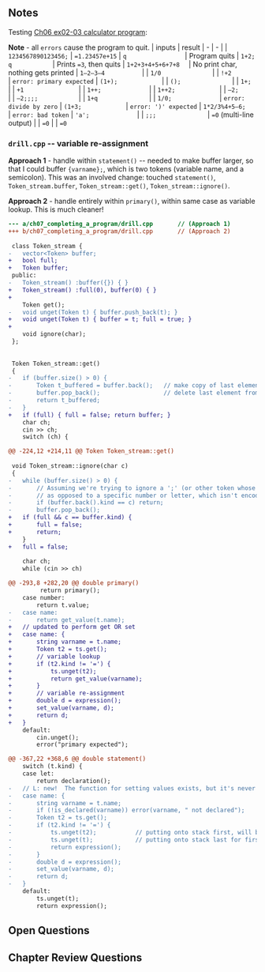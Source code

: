 ## Notes

Testing [Ch06 ex02-03 calculator program](../ch06_writing_a_program/exercise_02-03.cpp):

**Note** - all `errors` cause the program to quit.
| inputs              | result
| -                   | - |
| `1234567890123456;` | `=1.23457e+15`
| `q                ` | Program quits
| `1+2; q           ` | Prints `=3`, then quits
| `1+2+3+4+5+6+7+8  ` | No print char, nothing gets printed
| `1–2–3–4          ` |
| `1/0              ` |
| `!+2              ` | `error: primary expected`
| `(1+);            ` |
| `();              ` |
| `1+;              ` |
| `+1               ` |
| `1++;             ` |
| `1++2;            ` |
| `–2;              ` |
| `–2;;;;           ` |
| `1+q              ` |
| `1/0;             ` | `error: divide by zero`
| `(1+3;            ` | `error: ')' expected`
| `1*2/3%4+5–6;     ` | `error: bad token`
| `'a';             ` |
| `;;;              ` | `=0`  (multi-line output)
|                     | `=0`
|                     | `=0`


### `drill.cpp` -- variable re-assignment

**Approach 1** - handle within `statement()` -- needed to make buffer larger, so that I could buffer `{varname};`, which is two tokens (variable name, and a semicolon).  This was an involved change: touched `statement()`, `Token_stream.buffer`, `Token_stream::get()`, `Token_stream::ignore()`.

**Approach 2** - handle entirely within `primary()`, within same case as variable lookup.  This is much cleaner!

```diff
--- a/ch07_completing_a_program/drill.cpp       // (Approach 1)
+++ b/ch07_completing_a_program/drill.cpp       // (Approach 2)
 
 class Token_stream {
-	vector<Token> buffer;
+	bool full;
+	Token buffer;
 public:
-	Token_stream() :buffer({}) { }
+	Token_stream() :full(0), buffer(0) { }
+
 	Token get();
-	void unget(Token t) { buffer.push_back(t); }
+	void unget(Token t) { buffer = t; full = true; }
+
 	void ignore(char);
 };
 
 
 Token Token_stream::get()
 {
-	if (buffer.size() > 0) {
-       Token t_buffered = buffer.back();   // make copy of last element in buffer
-		buffer.pop_back();                  // delete last element from buffer
-		return t_buffered;
-	}
+	if (full) { full = false; return buffer; }
 	char ch;
 	cin >> ch;
 	switch (ch) {

@@ -224,12 +214,11 @@ Token Token_stream::get()
 
 void Token_stream::ignore(char c)
 {
-	while (buffer.size() > 0) {
-		// Assuming we're trying to ignore a ';' (or other token whose kind is itself)
-		// as opposed to a specific number or letter, which isn't encoded in Token.kind
-		if (buffer.back().kind == c) return;
-		buffer.pop_back();
+	if (full && c == buffer.kind) {
+		full = false;
+		return;
 	}
+	full = false;
 
 	char ch;
 	while (cin >> ch)

@@ -293,8 +282,20 @@ double primary()
         return primary();
 	case number:
 		return t.value;
-	case name:
-		return get_value(t.name);
+	// updated to perform get OR set
+	case name: {
+		string varname = t.name;
+		Token t2 = ts.get();
+		// variable lookup
+		if (t2.kind != '=') {
+			ts.unget(t2);
+			return get_value(varname);
+		}
+		// variable re-assignment
+		double d = expression();
+		set_value(varname, d);
+		return d;
+	}
 	default:
 		cin.unget();
 		error("primary expected");

@@ -367,22 +368,6 @@ double statement()
 	switch (t.kind) {
 	case let:
 		return declaration();
-	// L: new!  The function for setting values exists, but it's never used!
-	case name: {
-		string varname = t.name;
-		if (!is_declared(varname)) error(varname, " not declared");
-		Token t2 = ts.get();
-		if (t2.kind != '=') {
-			ts.unget(t2);           // putting onto stack first, will be processed last (LIFO)
-			ts.unget(t);            // putting onto stack last for first processing
-			return expression();
-		}
-		double d = expression();
-		set_value(varname, d);
-		return d;
-	}
 	default:
 		ts.unget(t);
 		return expression();
```

## Open Questions


## Chapter Review Questions